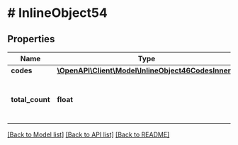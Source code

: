 # # InlineObject54

## Properties

Name | Type | Description | Notes
------------ | ------------- | ------------- | -------------
**codes** | [**\OpenAPI\Client\Model\InlineObject46CodesInner[]**](InlineObject46CodesInner.md) |  | [optional]
**total_count** | **float** | Total number of codes for a promo code. | [optional]

[[Back to Model list]](../../README.md#models) [[Back to API list]](../../README.md#endpoints) [[Back to README]](../../README.md)
